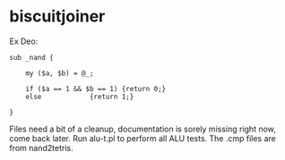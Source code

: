 # biscuitjoiner
Ex Deo:

```
sub _nand {

	my ($a, $b) = @_;
	
	if ($a == 1 && $b == 1) {return 0;}
	else 			{return 1;}

}

```

Files need a bit of a cleanup, documentation is sorely missing right now, come back later.
Run alu-t.pl to perform all ALU tests. The .cmp files are from nand2tetris.




